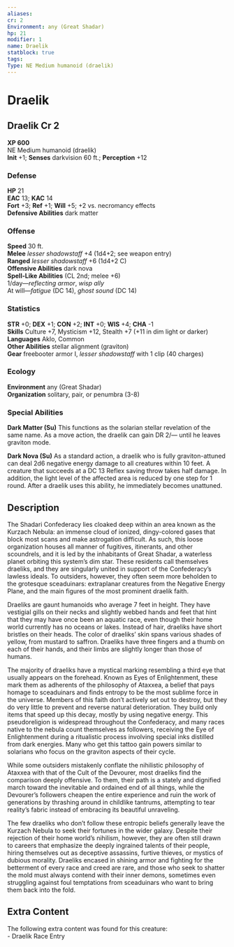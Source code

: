 ```yaml
---
aliases: 
cr: 2
Environment: any (Great Shadar)  
hp: 21
modifier: 1
name: Draelik
statblock: true
tags: 
Type: NE Medium humanoid (draelik)  
---
```


# Draelik

## Draelik Cr 2

**XP 600**  
NE Medium humanoid (draelik)  
**Init** +1; **Senses** darkvision 60 ft.; **Perception** +12  

### Defense

**HP** 21  
**EAC** 13; **KAC** 14  
**Fort** +3; **Ref** +1; **Will** +5; +2 vs. necromancy effects  
**Defensive Abilities** dark matter  

### Offense

**Speed** 30 ft.  
**Melee** _lesser shadowstaff_ +4 (1d4+2; see weapon entry)  
**Ranged** _lesser shadowstaff_ +6 (1d4+2 C)  
**Offensive Abilities** dark nova  
**Spell-Like Abilities** (CL 2nd; melee +6)  
1/day—_reflecting armor_, _wisp ally_  
At will—_fatigue_ (DC 14), _ghost sound_ (DC 14)

### Statistics

**STR** +0; **DEX** +1; **CON** +2; **INT** +0; **WIS** +4; **CHA** -1  
**Skills** Culture +7, Mysticism +12, Stealth +7 (+11 in dim light or darker)  
**Languages** Aklo, Common  
**Other Abilities** stellar alignment (graviton)  
**Gear** freebooter armor I, _lesser shadowstaff_ with 1 clip (40 charges)

### Ecology

**Environment** any (Great Shadar)  
**Organization** solitary, pair, or penumbra (3-8)

### Special Abilities

**Dark Matter (Su)** This functions as the solarian stellar revelation of the same name. As a move action, the draelik can gain DR 2/— until he leaves graviton mode.

**Dark Nova (Su)** As a standard action, a draelik who is fully graviton-attuned can deal 2d6 negative energy damage to all creatures within 10 feet. A creature that succeeds at a DC 13 Reflex saving throw takes half damage. In addition, the light level of the affected area is reduced by one step for 1 round. After a draelik uses this ability, he immediately becomes unattuned.

## Description

The Shadari Confederacy lies cloaked deep within an area known as the Kurzach Nebula: an immense cloud of ionized, dingy-colored gases that block most scans and make astrogation difficult. As such, this loose organization houses all manner of fugitives, itinerants, and other scoundrels, and it is led by the inhabitants of Great Shadar, a waterless planet orbiting this system’s dim star. These residents call themselves draeliks, and they are singularly united in support of the Confederacy’s lawless ideals. To outsiders, however, they often seem more beholden to the grotesque sceaduinars: extraplanar creatures from the Negative Energy Plane, and the main figures of the most prominent draelik faith.

Draeliks are gaunt humanoids who average 7 feet in height. They have vestigial gills on their necks and slightly webbed hands and feet that hint that they may have once been an aquatic race, even though their home world currently has no oceans or lakes. Instead of hair, draeliks have short bristles on their heads. The color of draeliks’ skin spans various shades of yellow, from mustard to saffron. Draeliks have three fingers and a thumb on each of their hands, and their limbs are slightly longer than those of humans.

The majority of draeliks have a mystical marking resembling a third eye that usually appears on the forehead. Known as Eyes of Enlightenment, these mark them as adherents of the philosophy of Ataxxea, a belief that pays homage to sceaduinars and finds entropy to be the most sublime force in the universe. Members of this faith don’t actively set out to destroy, but they do very little to prevent and reverse natural deterioration. They build only items that speed up this decay, mostly by using negative energy. This pseudoreligion is widespread throughout the Confederacy, and many races native to the nebula count themselves as followers, receiving the Eye of Enlightenment during a ritualistic process involving special inks distilled from dark energies. Many who get this tattoo gain powers similar to solarians who focus on the graviton aspects of their cycle.

While some outsiders mistakenly conflate the nihilistic philosophy of Ataxxea with that of the Cult of the Devourer, most draeliks find the comparison deeply offensive. To them, their path is a stately and dignified march toward the inevitable and ordained end of all things, while the Devourer’s followers cheapen the entire experience and ruin the work of generations by thrashing around in childlike tantrums, attempting to tear reality’s fabric instead of embracing its beautiful unraveling.

The few draeliks who don’t follow these entropic beliefs generally leave the Kurzach Nebula to seek their fortunes in the wider galaxy. Despite their rejection of their home world’s nihilism, however, they are often still drawn to careers that emphasize the deeply ingrained talents of their people, hiring themselves out as deceptive assassins, furtive thieves, or mystics of dubious morality. Draeliks encased in shining armor and fighting for the betterment of every race and creed are rare, and those who seek to shatter the mold must always contend with their inner demons, sometimes even struggling against foul temptations from sceaduinars who want to bring them back into the fold.

## Extra Content

The following extra content was found for this creature:  
\- Draelik Race Entry
